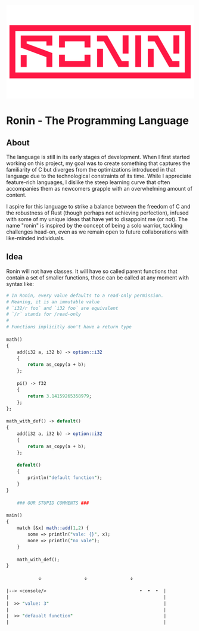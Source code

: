 ![Ronin Logo](/misc/logo_red.jpg)

# Ronin - The Programming Language

## About

The language is still in its early stages of development. When I first started working on this project, my goal was to create something that captures the familiarity of C but diverges from the optimizations introduced in that language due to the technological constraints of its time. While I appreciate feature-rich languages, I dislike the steep learning curve that often accompanies them as newcomers grapple with an overwhelming amount of content.

I aspire for this language to strike a balance between the freedom of C and the robustness of Rust (though perhaps not achieving perfection), infused with some of my unique ideas that have yet to disappoint me (or not). The name "ronin" is inspired by the concept of being a solo warrior, tackling challenges head-on, even as we remain open to future collaborations with like-minded individuals.

## Idea

Ronin will not have classes. It will have so called parent functions that contain a set of smaller functions, those can be called at any moment with syntax like:

```perl
# In Ronin, every value defaults to a read-only permission.
# Meaning, it is an immutable value
# `i32/r foo` and `i32 foo` are equivalent
# `/r` stands for /read-only
#
# Functions implicitly don't have a return type

math()
{
    add(i32 a, i32 b) -> option::i32
    {
        return as_copy(a + b);
    };

    pi() -> f32
    {
        return 3.14159265358979;
    };
};

math_with_def() -> default()
{
    add(i32 a, i32 b) -> option::i32
    {
        return as_copy(a + b);
    };

    default()
    {
        println("default function");
    }
}

    ### OUR STUPID COMMENTS ###

main()
{
    match [&x] math::add(1,2) {
        some => println("vale: {}", x);
        none => println("no vale");
    }

    math_with_def();
}

            🡣                🡣                🡣

|--> <console/>                                   •  •  •  |
|                                                          |
|  >> "value: 3"                                           |
|                                                          |
|  >> "defaualt function"                                  |
|                                                          |

```

